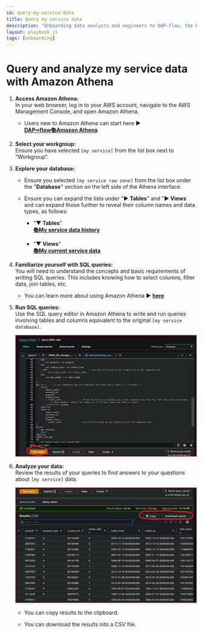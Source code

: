 ```yaml
---
id: query-my-service-data
title: Query my service data
description: "Onboarding data analysts and engineers to DAP⇨flow, the Data Analytics Platform Airflow integration."
layout: playbook_js
tags: [onboarding]
---
```


# Query and analyze my service data with Amazon Athena

1. **Access Amazon Athena:**   
   In your web browser, log in to your AWS account, navigate to the AWS Management Console, and open Amazon Athena.

   * Users new to Amazon Athena can start here **►**  
   **[DAP⇨flow📚Amazon Athena](../onboarding/access-my-Amazon-Athena-database)** 

2. **Select your workgroup:**  
   Ensure you have selected `[my service]` from the list box next to “Workgroup”.  
     
3. **Explore your database:**   
   * Ensure you selected `[my service raw zone]` from the list box under the "**Database**" section on the left side of the Athena interface. 
   * Ensure you can expand the lists under "**► Tables**" and "**► Views** and can expand those further to reveal their column names and data types, as follows:

      - "**▼ Tables**"  
      **[📚My service data history](../onboarding/access-my-service-data-history)** 

      - "**▼ Views**"  
      **[📚My current service data](../onboarding/access-my-current-service-data)** 

4. **Familiarize yourself with SQL queries:**   
   You will need to understand the concepts and basic requirements of writing SQL queries. This includes knowing how to select columns, filter data, join tables, etc.  
   * You can learn more about using Amazon Athena **►** [**here**](https://docs.aws.amazon.com/athena/latest/ug/using-athena-sql.html)

5. **Run SQL queries:**   
   Use the SQL query editor in Amazon Athena to write and run queries involving tables and columns equivalent to the original `[my service database]`.

   ![Fig 5](../images/query-my-service-data-five.png)

6. **Analyze your data:**   
   Review the results of your queries to find answers to your questions about `[my service]` data.

   ![Fig 6](../images/query-my-service-data-six.png)

   * You can copy results to the clipboard.

   * You can download the results into a CSV file.

